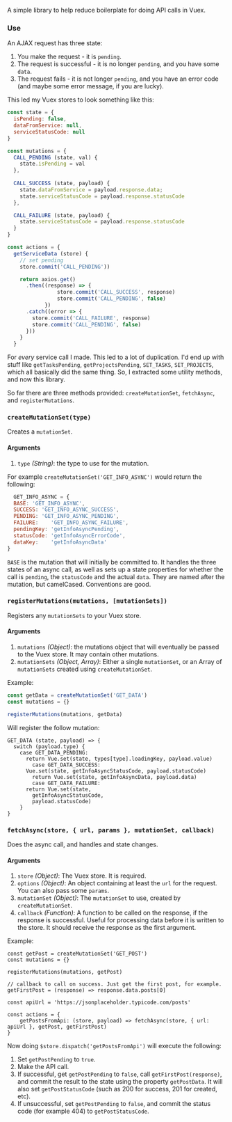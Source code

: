 A simple library to help reduce boilerplate for doing API calls in Vuex.

### Use

An AJAX request has three state:

1. You make the request - it is `pending`.
2. The request is successful - it is no longer `pending`, and you have some `data`.
3. The request fails - it is not longer `pending`, and you have an error code (and maybe some error message, if you are lucky).

This led my Vuex stores to look something like this:

``` js
const state = { 
  isPending: false,
  dataFromService: null,
  serviceStatusCode: null
}

const mutations = { 
  CALL_PENDING (state, val) { 
    state.isPending = val 
  },
  
  CALL_SUCCESS (state, payload) { 
    state.dataFromService = payload.response.data; 
    state.serviceStatusCode = payload.response.statusCode
  },

  CALL_FAILURE (state, payload) {
    state.serviceStatusCode = payload.response.statusCode
  }
}

const actions = {
  getServiceData (store) {
    // set pending
    store.commit('CALL_PENDING'))

    return axios.get()
      .then((response) => {
				store.commit('CALL_SUCCESS', response)
				store.commit('CALL_PENDING', false)
			})
      .catch((error => {
        store.commit('CALL_FAILURE', response)
        store.commit('CALL_PENDING', false)
      }))
    }
  }
```

For _every_ service call I made. This led to a lot of duplication. I'd end up with stuff like `getTasksPending`, `getProjectsPending`, `SET_TASKS`, `SET_PROJECTS`, which all basically did the same thing. So, I extracted some utility methods, and now this library.

So far there are three methods provided: `createMutationSet`, `fetchAsync`, and `registerMutations`.

### `createMutationSet(type)`
Creates a `mutationSet`. 

#### Arguments
1. `type` _(String)_: the type to use for the mutation.

For example `createMutationSet('GET_INFO_ASYNC')` would return the following:

``` js
  GET_INFO_ASYNC = {
  BASE: 'GET_INFO_ASYNC',
  SUCCESS: 'GET_INFO_ASYNC_SUCCESS',
  PENDING: 'GET_INFO_ASYNC_PENDING',
  FAILURE:    'GET_INFO_ASYNC_FAILURE',
  pendingKey: 'getInfoAsyncPending',
  statusCode: 'getInfoAsyncErrorCode',
  dataKey:    'getInfoAsyncData'
}
```

`BASE` is the mutation that will initially be committed to. It handles the three states of an async call, as well as sets up a state properties for whether the call is `pending`, the `statusCode` and the actual `data`. They are named after the mutation, but camelCased. Conventions are good.

### `registerMutations(mutations, [mutationSets])`
Registers any `mutationSets` to your Vuex store.

#### Arguments
1. `mutations` _(Object)_: the mutations object that will eventually be passed to the Vuex store. It may contain other mutations.
2. `mutationSets` _(Object, Array)_: Either a single `mutationSet`, or an Array of `mutationSets` created using `createMutationSet`.

Example:

``` js
const getData = createMutationSet('GET_DATA')
const mutations = {}

registerMutations(mutations, getData)
```

Will register the follow mutation:
```
GET_DATA (state, payload) => {
  switch (payload.type) {
    case GET_DATA_PENDING:
      return Vue.set(state, types[type].loadingKey, payload.value)
		case GET_DATA_SUCCESS: 
      Vue.set(state, getInfoAsyncStatusCode, payload.statusCode)
        return Vue.set(state, getInfoAsyncData, payload.data)
		case GET_DATA_FAILURE:
      return Vue.set(state, 
        getInfoAsyncStatusCode, 
        payload.statusCode)
	}
}
```

### `fetchAsync(store, { url, params }, mutationSet, callback)`
Does the async call, and handles and state changes.

#### Arguments
1. `store` _(Object)_: The Vuex store. It is required.
2. `options` _(Object)_: An object containing at least the `url` for the request. You can also pass some `params`.
3. `mutationSet` _(Object)_: The `mutationSet` to use, created by `createMutationSet`.
4. `callback` _(Function)_: A function to be called on the response, if the response is successful. Useful for processing data before it is written to the store. It should receive the response as the first argument.

Example:

```
const getPost = createMutationSet('GET_POST')
const mutations = {}

registerMutations(mutations, getPost)

// callback to call on success. Just get the first post, for example.
getFirstPost = (response) => response.data.posts[0]

const apiUrl = 'https://jsonplaceholder.typicode.com/posts'

const actions = {
	getPostsFromApi: (store, payload) => fetchAsync(store, { url: apiUrl }, getPost, getFirstPost)
}
```

Now doing `$store.dispatch('getPostsFromApi')` will execute the following:

1. Set `getPostPending` to `true`.
2. Make the API call.
3. If successful, get `getPostPending` to `false`, call `getFirstPost(response)`, and commit the result to the state using the property `getPostData`. It will also set `getPostStatusCode` (such as 200 for success, 201 for created, etc).
4. If unsuccessful, set `getPostPending` to `false`, and commit the status code (for example 404) to `getPostStatusCode`.

